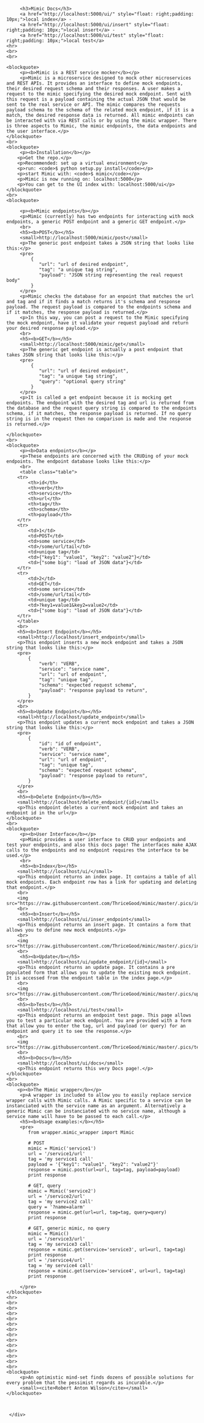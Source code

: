 <div class="container">
 
         <h3>Mimic Docs</h3>
         <a href="http://localhost:5000/ui/" style="float: right;padding: 10px;">local index</a> -
         <a href="http://localhost:5000/ui/insert" style="float: right;padding: 10px;">local insert</a> -
         <a href="http://localhost:5000/ui/test" style="float: right;padding: 10px;">local test</a>
    <hr>
    <br>
    <br>

    <blockquote>
         <p><b>Mimic is a REST service mocker</b></p>
         <p>Mimic is a microservice designed to mock other microservices and REST APIs. It provides an interface to define mock endpoints, their desired request schema and their responses. A user makes a request to the mimic specifying the desired mock endpoint. Sent with this request is a payload containing the actual JSON that would be sent to the real service or API. The mimic compares the requests payload schema to the schema of the related mock endpoint, if it is a match, the desired response data is returned. All mimic endpoints can be interacted with via REST calls or by using the mimic wrapper. There is three aspects to Mimic, the mimic endpoints, the data endpoints and the user interface.</p>
    </blockquote>
    <br>
    <blockquote>
         <p><b>Installation</b></p>
        <p>Get the repo.</p>
        <p>Recommended: set up a virtual environment</p>
        <p>run: <code>$ python setup.py install</code></p>
        <p>start Mimic with: <code>$ mimic</code></p>
        <p>Mimic is now running on: localhost:5000</p>
        <p>You can get to the UI index with: localhost:5000/ui</p>
    </blockquote>
    <br>
    <blockquote>

         <p><b>Mimic endpoints</b></p>
         <p>Mimic (currently) has two endpoints for interacting with mock endpoints, a generic POST endpoint and a generic GET endpoint.</p>
         <br>
         <h5><b>POST</b></h5>
         <small>http://localhost:5000/mimic/post</small>
         <p>The generic post endpoint takes a JSON string that looks like this:</p>
         <pre>
             {
                "url": "url of desired endpoint",
                "tag": "a unique tag string",
                "payload": "JSON string representing the real request body"
             }
         </pre>
         <p>Mimic checks the database for an enpoint that matches the url and tag and if it finds a match returns it's schema and response payload. The request payload is compared to the endpoints schema and if it matches, the response payload is returned.</p>
         <p>In this way, you can post a request to the Mimic specifying the mock endpoint, have it validate your request payload and return your desired response payload.</p>
         <br>
         <h5><b>GET</b></h5>
         <small>http://localhost:5000/mimic/get</small>
         <p>The generic get endpoint is actually a post endpoint that takes JSON string that looks like this:</p>
         <pre>
             {
                "url": "url of desired endpoint",
                "tag": "a unique tag string",
                "query": "optional query string"
             }
         </pre>
         <p>It is called a get endpoint because it is mocking get endpoints. The endpoint with the desired tag and url is returned from the database and the request query string is compared to the endpoints schema, if it matches, the response payload is returned. If no query string is in the request then no comparison is made and the response is returned.</p>

    </blockquote>
    <br>
    <blockquote>
         <p><b>Data endpoints</b></p>
         <p>These endpoints are concerned with the CRUDing of your mock endpoints. The endpoint database looks like this:</p>
         <br>
         <table class="table">
        <tr>
            <th>id</th>
            <th>verb</th>
            <th>service</th>
            <th>url</th>
            <th>tag</th>
            <th>schema</th>
            <th>payload</th>
        </tr>
        <tr>
            <td>1</td>
            <td>POST</td>
            <td>some service</td>
            <td>/some/url/tail</td>
            <td>unique tag</td>
            <td>{"key1": "value1", "key2": "value2"}</td>
            <td>{"some big": "load of JSON data"}</td>
        </tr>
        <tr>
            <td>2</td>
            <td>GET</td>
            <td>some service</td>
            <td>/some/url/tail</td>
            <td>unique tag</td>
            <td>?key1=value1&key2=value2</td>
            <td>{"some big": "load of JSON data"}</td>
        </tr>
        </table>
        <br>
        <h5><b>Insert Endpoint</b></h5>
        <small>http://localhost/insert_endpoint</small>
        <p>This endpoint inserts a new mock endpoint and takes a JSON string that looks like this:</p>
        <pre>
            {
                "verb": "VERB",
                "service": "service name",
                "url": "url of endpoint",
                "tag": "unique tag",
                "schema": "expected request schema",
                "payload": "response payload to return",
            }
        </pre>
        <br>
        <h5><b>Update Endpoint</b></h5>
        <small>http://localhost/update_endpoint</small>
        <p>This endpoint updates a current mock endpoint and takes a JSON string that looks like this:</p>
        <pre>
            {
                "id": "id of endpoint",
                "verb": "VERB",
                "service": "service name",
                "url": "url of endpoint",
                "tag": "unique tag",
                "schema": "expected request schema",
                "payload": "response payload to return",
            }
        </pre>
        <br>
        <h5><b>Delete Endpoint</b></h5>
        <small>http://localhost/delete_endpoint/{id}</small>
        <p>This endpoint deletes a current mock endpoint and takes an endpoint id in the url</p>
    </blockquote>
    <br>
    <blockquote>
         <p><b>User Interface</b></p>
         <p>Mimic provides a user interface to CRUD your endpoints and test your endpoints, and also this docs page! The interfaces make AJAX calls to the endpoints and no endpoint requires the interface to be used.</p>
         <br>
         <h5><b>Index</b></h5>
        <small>http://localhost/ui/</small>
        <p>This endpoint returns an index page. It contains a table of all mock endpoints. Each endpoint row has a link for updating and deleting that endpoint.</p>
        <br>
        <img src="https://raw.githubusercontent.com/ThriceGood/mimic/master/.pics/index.png">
        <br>
         <h5><b>Insert</b></h5>
        <small>http://localhost/ui/inser_endpoint</small>
        <p>This endpoint returns an insert page. It contains a form that allows you to define new mock endpoints.</p>
        <br>
        <img src="https://raw.githubusercontent.com/ThriceGood/mimic/master/.pics/insert.png">
        <br>
         <h5><b>Update</b></h5>
        <small>http://localhost/ui/update_endpoint/{id}</small>
        <p>This endpoint returns an update page. It contains a pre populated form that allows you to update the existing mock endpoint. It is accessed from the endpoint table in the index page.</p>
        <br>
        <img src="https://raw.githubusercontent.com/ThriceGood/mimic/master/.pics/update.png">
        <br>
        <h5><b>Test</b></h5>
        <small>http://localhost/ui/test</small>
        <p>This endpoint returns an endpoint test page. This page allows you to test a particular mock endpoint. You are provided with a form that allow you to enter the tag, url and payload (or query) for an endpoint and query it to see the response.</p>
        <br>
        <img src="https://raw.githubusercontent.com/ThriceGood/mimic/master/.pics/test.png">
        <br>
        <h5><b>Docs</b></h5>
        <small>http://localhost/ui/docs</small>
        <p>This endpoint returns this very Docs page!.</p>
    </blockquote>    
    <br>
    <blockquote>
        <p><b>The Mimic wrapper</b></p>
         <p>A wrapper is included to allow you to easily replace service wrapper calls with Mimic calls. A Mimic specific to a service can be instanciated with the service name as an argument. Alternatively a generic Mimic can be instanciated with no service name, although a service name will have to be passed to each call.</p>
         <h5><b>Usage examples:</b></h5>
         <pre>
            from wrapper.mimic_wrapper import Mimic

            # POST
            mimic = Mimic('service1')
            url = '/service1/url'
            tag = 'my service1 call'
            payload = '{"key1": "value1", "key2": "value2"}'
            response = mimic.post(url=url, tag=tag, payload=payload)
            print response

            # GET, query
            mimic = Mimic('service2')
            url = '/service2/url'
            tag = 'my service2 call'
            query = '?name=alarm'
            response = mimic.get(url=url, tag=tag, query=query)
            print response

            # GET, generic mimic, no query
            mimic = Mimic()
            url = '/service3/url'
            tag = 'my service3 call'
            response = mimic.get(service='service3', url=url, tag=tag)
            print response
            url = '/service4/url'
            tag = 'my service4 call'
            response = mimic.get(service='service4', url=url, tag=tag)
            print response
            
         </pre>
    </blockquote>
	<hr>
    <br>
    <br>
    <br>
    <br>
    <br>
    <br>
    <br>
    <br>
    <br>
    <br>
    <br>
    <br>
    <br>
    <blockquote>
         <p>An optimistic mind-set finds dozens of possible solutions for every problem that the pessimist regards as incurable.</p>
         <small><cite>Robert Anton Wilson</cite></small>
    </blockquote>


      
     </div>
